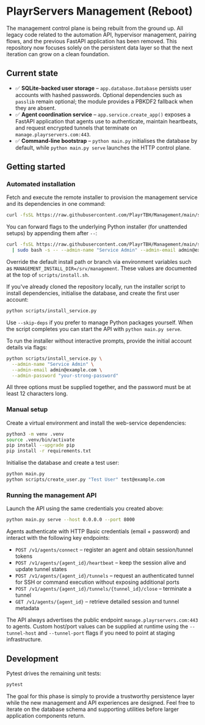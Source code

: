 # PlayrServers Management (Reboot)

The management control plane is being rebuilt from the ground up. All legacy
code related to the automation API, hypervisor management, pairing flows, and
the previous FastAPI application has been removed. This repository now focuses
solely on the persistent data layer so that the next iteration can grow on a
clean foundation.

## Current state

- ✅ **SQLite-backed user storage** – `app.database.Database` persists user
  accounts with hashed passwords. Optional dependencies such as `passlib` remain
  optional; the module provides a PBKDF2 fallback when they are absent.
- ✅ **Agent coordination service** – `app.service.create_app()` exposes a
  FastAPI application that agents use to authenticate, maintain heartbeats, and
  request encrypted tunnels that terminate on `manage.playrservers.com:443`.
- ✅ **Command-line bootstrap** – `python main.py` initialises the database by
  default, while `python main.py serve` launches the HTTP control plane.

## Getting started

### Automated installation

Fetch and execute the remote installer to provision the management service and
its dependencies in one command:

```bash
curl -fsSL https://raw.githubusercontent.com/PlayrTBH/Management/main/scripts/install.sh | sudo bash
```

You can forward flags to the underlying Python installer (for unattended
setups) by appending them after `--`:

```bash
curl -fsSL https://raw.githubusercontent.com/PlayrTBH/Management/main/scripts/install.sh \
  | sudo bash -s -- --admin-name "Service Admin" --admin-email admin@example.com --admin-password "your-strong-password"
```

Override the default install path or branch via environment variables such as
`MANAGEMENT_INSTALL_DIR=/srv/management`. These values are documented at the top
of `scripts/install.sh`.

If you've already cloned the repository locally, run the installer script to
install dependencies, initialise the database, and create the first user
account:

```bash
python scripts/install_service.py
```

Use `--skip-deps` if you prefer to manage Python packages yourself. When the
script completes you can start the API with `python main.py serve`.

To run the installer without interactive prompts, provide the initial account
details via flags:

```bash
python scripts/install_service.py \
  --admin-name "Service Admin" \
  --admin-email admin@example.com \
  --admin-password "your-strong-password"
```

All three options must be supplied together, and the password must be at least
12 characters long.

### Manual setup

Create a virtual environment and install the web-service dependencies:

```bash
python3 -m venv .venv
source .venv/bin/activate
pip install --upgrade pip
pip install -r requirements.txt
```

Initialise the database and create a test user:

```bash
python main.py
python scripts/create_user.py "Test User" test@example.com
```

### Running the management API

Launch the API using the same credentials you created above:

```bash
python main.py serve --host 0.0.0.0 --port 8000
```

Agents authenticate with HTTP Basic credentials (email + password) and interact
with the following key endpoints:

- `POST /v1/agents/connect` – register an agent and obtain session/tunnel tokens
- `POST /v1/agents/{agent_id}/heartbeat` – keep the session alive and update
  tunnel states
- `POST /v1/agents/{agent_id}/tunnels` – request an authenticated tunnel for SSH
  or command execution without exposing additional ports
- `POST /v1/agents/{agent_id}/tunnels/{tunnel_id}/close` – terminate a tunnel
- `GET /v1/agents/{agent_id}` – retrieve detailed session and tunnel metadata

The API always advertises the public endpoint `manage.playrservers.com:443` to
agents. Custom host/port values can be supplied at runtime using the
`--tunnel-host` and `--tunnel-port` flags if you need to point at staging
infrastructure.

## Development

Pytest drives the remaining unit tests:

```bash
pytest
```

The goal for this phase is simply to provide a trustworthy persistence layer
while the new management and API experiences are designed. Feel free to iterate
on the database schema and supporting utilities before larger application
components return.

